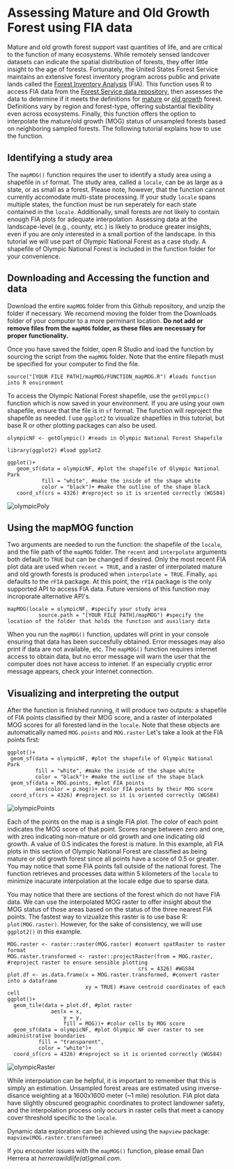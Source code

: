 # Assessing Mature and Old Growth Forest using FIA data
Mature and old growth forest support vast quantities of life, and are critical to the function of many ecosystems. While remotely sensed landcover datasets can indicate the spatial distribution of forests, they offer little insight to the age of forests. Fortunately, the United States Forest Service maintains an extensive forest inventory program across public and private lands called the [Forest Inventory Analysis](https://research.fs.usda.gov/programs/fia) (FIA). This function uses R to access FIA data from the [Forest Service data repository](https://research.fs.usda.gov/products/dataandtools/tools/fia-datamart), then assesses the data to determine if it meets the definitions for [mature](https://www.sciencedirect.com/science/article/abs/pii/S0378112723005959) or [old growth](https://www.sciencedirect.com/science/article/abs/pii/S0378112723006710) forest. Definitions vary by region and forest-type, offering substantial flexibility even across ecosystems. Finally, this function offers the option to interpolate the mature/old growth (MOG) status of unsampled forests based on neighboring sampled forests. The following tutorial explains how to use the function.

## Identifying a study area
The `mapMOG()` function requires the user to identify a study area using a shapefile in `sf` format. The study area, called a `locale`, can be as large as a state, or as small as a forest. Please note, however, that the function cannot currently accomodate multi-state processing. If your study `locale` spans multiple states, the function must be run seperately for each state contained in the `locale`. Additionally, small forests are not likely to contain enough FIA plots for adequate interpolation. Assessing data at the landscape-level (e.g., county, etc.) is likely to produce greater insights, even if you are only interested in a small portion of the landscape. In this tutorial we will use part of Olympic National Forest as a case study. A shapefile of Olympic National Forest is included in the function folder for your convenience.

## Downloading and Accessing the function and data
Download the entire `mapMOG` folder from this Github repository, and unzip the folder if necessary. We recomend moving the folder from the Downloads folder of your computer to a more perminant location. **Do not add or remove files from the `mapMOG` folder, as these files are necessary for proper functionality.**

Once you have saved the folder, open R Studio and load the function by sourcing the script from the `mapMOG` folder. Note that the entire filepath must be specified for your computer to find the file.
```
source("[YOUR FILE PATH]/mapMOG/FUNCTION_mapMOG.R") #loads function into R environment
```

To access the Olympic National Forest shapefile, use the `getOlympic()` function which is now saved in your environment. If you are using your own shapefile, ensure that the file is in `sf` format. The function will reproject the shapefile as needed. I use `ggplot2` to visualize shapefiles in this tutorial, but base R or other plotting packages can also be used.

```
olympicNF <- getOlympic() #reads in Olympic National Forest Shapefile

library(ggplot2) #load ggplot2

ggplot()+
   geom_sf(data = olympicNF, #plot the shapefile of Olympic National Park
           fill = "white", #make the inside of the shape white
           color = "black")+ #make the outline of the shape black
   coord_sf(crs = 4326) #reproject so it is oriented correctly (WGS84)
```
![olympicPoly](https://github.com/user-attachments/assets/723ef0cc-58ef-4d98-9540-83131b61eaf8)


## Using the mapMOG function
Two arguments are needed to run the function: the shapefile of the `locale`, and the file path of the `mapMOG` folder. The `recent` and `interpolate` arguments both default to `TRUE` but can be changed if desired. Only the most recent FIA plot data are used when `recent = TRUE`, and a raster of interpolated mature and old growth forests is produced when `interpolate = TRUE`. Finally, `api` defaults to the `rFIA` package. At this point, the `rFIA` package is the only supported API to access FIA data. Future versions of this function may incroporate alternative API's.

```
mapMOG(locale = olympicNF, #specify your study area
          source.path = "[YOUR FILE PATH]/mapMOG") #specify the location of the folder that holds the function and auxiliary data
```

When you run the `mapMOG()` function, updates will print in your console ensuring that data has been succesfully obtained. Error messages may also print if data are not available, etc. The `mapMOG()` function requires internet access to obtain data, but no error message will warn the user that the computer does not have access to intenet. If an especially cryptic error message appears, check your internet connection.

## Visualizing and interpreting the output
After the function is finished running, it will produce two outputs: a shapefile of FIA points classified by their MOG score, and a raster of interpolated MOG scores for all forested land in the `locale`. Note that these objects are automatically named `MOG.points` and `MOG.raster` Let's take a look at the FIA points first:

```
ggplot()+
 geom_sf(data = olympicNF, #plot the shapefile of Olympic National Park
         fill = "white", #make the inside of the shape white
         color = "black")+ #make the outline of the shape black
 geom_sf(data = MOG.points, #plot FIA points
         aes(color = p.mog))+ #color FIA points by their MOG score
 coord_sf(crs = 4326) #reproject so it is oriented correctly (WGS84)
```
![olympicPoints](https://github.com/user-attachments/assets/223c8479-d5b2-489d-a03e-d001c4d416b3)

Each of the points on the map is a single FIA plot. The color of each point indicates the MOG score of that point. Scores range between zero and one, with zreo indicating non-mature or old growth and one indicating old growth. A value of 0.5 indicates the forest is mature. In this example, all FIA plots in this section of Olympic National Forest are classified as being mature or old growth forest since all points have a score of 0.5 or greater. You may notice that some FIA points fall outside of the national forest. The function retrieves and processes data within 5 kilometers of the `locale` to minimize inacurate interpolation at the locale edge due to sparse data.

You may notice that there are sections of the forest which do not have FIA data. We can use the interpolated MOG raster to offer insight about the MOG status of those areas based on the status of the three nearest FIA points. The fastest way to vizualize this raster is to use base R: `plot(MOG.raster)`. However, for the sake of consistency, we will use `ggplot2()` in this example.

```
MOG.raster <- raster::raster(MOG.raster) #convert spatRaster to raster format
MOG.raster.transformed <- raster::projectRaster(from = MOG.raster, #reproject raster to ensure sensible plotting
                                          crs = 4326) #WGS84
plot.df <- as.data.frame(x = MOG.raster.transformed, #convert raster into a dataframe
                         xy = TRUE) #save centroid coordinates of each cell
ggplot()+
  geom_tile(data = plot.df, #plot raster
              aes(x = x,
                  y = y,
                  fill = MOG))+ #color cells by MOG score
  geom_sf(data = olympicNF, #plot Olympic NF over raster to see administrative boundaries
          fill = "transparent", 
          color = "white")+ 
  coord_sf(crs = 4326) #reproject so it is oriented correctly (WGS84)
```
![olympicRaster](https://github.com/user-attachments/assets/abbac1cd-a446-4acc-b19e-f36eab974fd5)

While interpolation can be helpful, it is important to remember that this is simply an estimation. Unsampled forest areas are estimated using inverse-disance weighting at a 1600x1600 meter (~1 mile) resolution. FIA plot data have slightly obscured geographic coordinates to protect landowner safety, and the interpolation process only occurs in raster cells that meet a canopy cover threshold specific to the `locale`.

Dynamic data exploration can be achieved using the `mapview` package: `mapview(MOG.raster.transformed)`

If you encounter issues with the `mapMOG()` function, please email Dan Herrera at *herrerawildlife(at)gmail.com*.
